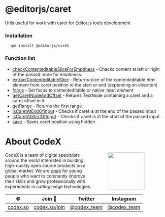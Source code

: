 # @editorjs/caret
Utils useful for work with caret for Editor.js tools development
### Installation 
 ```
   npm install @editorjs/caret
```
### Function list
- [checkContenteditableSliceForEmptiness](https://github.com/editor-js/utils/blob/main/packages/caret/src/checkContenteditableSliceForEmptiness.ts) - Checks content at left or right of the passed node for emptiness.
- [extractContenteditableSlice](https://github.com/editor-js/utils/blob/main/packages/caret/src/extractContenteditableSlice.ts) - Returns slice of the contenteditable html element from caret position to the start or end (depending on direction)
- [focus](https://github.com/editor-js/utils/blob/main/packages/caret/src/focus.ts) - Set focus to contenteditable or native input element
- [getCaretNodeAndOffset](https://github.com/editor-js/utils/blob/main/packages/caret/src/getCaretNodeAndOffset.ts) - Returns TextNode containing a caret and a caret offset in it
- [getRange](https://github.com/editor-js/utils/blob/main/packages/caret/src/getRange.ts) - Returns the first range
- [isCaretAtEndOfInput](https://github.com/editor-js/utils/blob/main/packages/caret/src/isCaretAtEndOfInput.ts) - Checks if caret is at the end of the passed input
- [isCaretAtStartOfInput](https://github.com/editor-js/utils/blob/main/packages/caret/src/isCaretAtStartOfInput.ts) - Checks if caret is at the start of the passed input
- [save](https://github.com/editor-js/utils/blob/main/packages/caret/src/save.ts) - Saves caret position using hidden <span>
# About CodeX
   <img align="right" width="120" height="120" src="https://codex.so/public/app/img/codex-logo.svg" hspace="50">

   CodeX is a team of digital specialists around the world interested in building high-quality open source products on a global market. We are [open](https://codex.so/join) for young people who want to constantly improve their skills and grow professionally with experiments in cutting-edge technologies.

  | 🌐 | Join  👋  | Twitter | Instagram |
   | -- | -- | -- | -- | 
   | [codex.so](https://codex.so) | [codex.so/join](https://codex.so/join) |[@codex_team](http://twitter.com/codex_team) | [@codex_team](http://instagram.com/codex_team/) |
